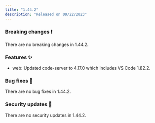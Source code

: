 ```yaml
---
title: "1.44.2"
description: "Released on 09/22/2023"
---
```


### Breaking changes ❗

There are no breaking changes in 1.44.2.

### Features ✨

- web: Updated code-server to 4.17.0 which includes VS Code 1.82.2.

### Bug fixes 🐛

There are no bug fixes in 1.44.2.

### Security updates 🔐

There are no security updates in 1.44.2.
